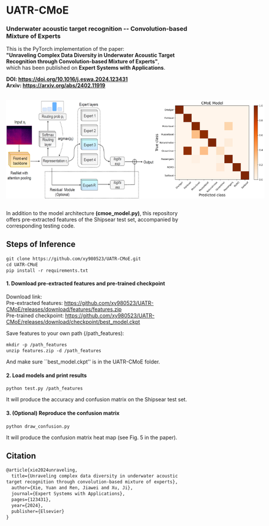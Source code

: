 # UATR-CMoE
### Underwater acoustic target recognition -- Convolution-based Mixture of Experts


This is the PyTorch implementation of the paper:   
**"Unraveling Complex Data Diversity in Underwater Acoustic Target Recognition through Convolution-based Mixture of Experts"**,      
which has been published on **Expert Systems with Applications**.     

**DOI: https://doi.org/10.1016/j.eswa.2024.123431**      
**Arxiv: https://arxiv.org/abs/2402.11919**   

<br/>

<div style="display: flex; justify-content: space-between;">
    <img src="figs/framework.jpg" alt="First Figure" width="400" />
    <img src="confusion_matrix.jpg" alt="Second Figure" width="300" />
</div>

<br/>

        
In addition to the model architecture **(cmoe_model.py)**, this repository offers pre-extracted features of the Shipsear test set, accompanied by corresponding testing code.


## Steps of Inference
```
git clone https://github.com/xy980523/UATR-CMoE.git    
cd UATR-CMoE
pip install -r requirements.txt
```


#### 1. Download pre-extracted features and pre-trained checkpoint  
Download link:    
Pre-extracted features: https://github.com/xy980523/UATR-CMoE/releases/download/features/features.zip    
Pre-trained checkpoint: https://github.com/xy980523/UATR-CMoE/releases/download/checkpoint/best_model.ckpt   

Save features to your own path (/path_features):   
```
mkdir -p /path_features
unzip features.zip -d /path_features
```
And make sure ``best_model.ckpt'' is in the UATR-CMoE folder.    

#### 2. Load models and print results

```
python test.py /path_features
```
It will produce the accuracy and confusion matrix on the Shipsear test set.

#### 3. (Optional) Reproduce the confusion matrix   

```
python draw_confusion.py
```
It will produce the confusion matrix heat map (see Fig. 5 in the paper).

## Citation

```
@article{xie2024unraveling,
  title={Unraveling complex data diversity in underwater acoustic target recognition through convolution-based mixture of experts},
  author={Xie, Yuan and Ren, Jiawei and Xu, Ji},
  journal={Expert Systems with Applications},
  pages={123431},
  year={2024},
  publisher={Elsevier}
}
```


